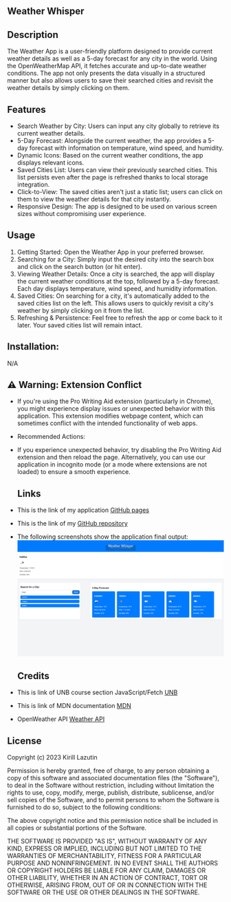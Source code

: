 ## Weather Whisper

## Description

The Weather App is a user-friendly platform designed to provide current weather details as well as a 5-day forecast for any city in the world. Using the OpenWeatherMap API, it fetches accurate and up-to-date weather conditions. The app not only presents the data visually in a structured manner but also allows users to save their searched cities and revisit the weather details by simply clicking on them.

## Features

- Search Weather by City: Users can input any city globally to retrieve its current weather details.
- 5-Day Forecast: Alongside the current weather, the app provides a 5-day forecast with information on temperature, wind speed, and humidity.
- Dynamic Icons: Based on the current weather conditions, the app displays relevant icons.
- Saved Cities List: Users can view their previously searched cities. This list persists even after the page is refreshed thanks to local storage integration.
- Click-to-View: The saved cities aren't just a static list; users can click on them to view the weather details for that city instantly.
- Responsive Design: The app is designed to be used on various screen sizes without compromising user experience.

## Usage

1. Getting Started: Open the Weather App in your preferred browser.
2. Searching for a City: Simply input the desired city into the search box and click on the search button (or hit enter).
3. Viewing Weather Details: Once a city is searched, the app will display the current weather conditions at the top, followed by a 5-day forecast. Each day displays temperature, wind speed, and humidity information.
4. Saved Cities: On searching for a city, it's automatically added to the saved cities list on the left. This allows users to quickly revisit a city's weather by simply clicking on it from the list.
5. Refreshing & Persistence: Feel free to refresh the app or come back to it later. Your saved cities list will remain intact.

## Installation:

N/A

## ⚠️ Warning: Extension Conflict

- If you're using the Pro Writing Aid extension (particularly in Chrome), you might experience display issues or unexpected behavior with this application. This extension modifies webpage content, which can sometimes conflict with the intended functionality of web apps.

* Recommended Actions:

- If you experience unexpected behavior, try disabling the Pro Writing Aid extension and then reload the page.
  Alternatively, you can use our application in incognito mode (or a mode where extensions are not loaded) to ensure a smooth experience.

  ## Links

- This is the link of my application [GitHub pages](https://kirill777-web.github.io/Weather-Whisper/)
- This is the link of my [GitHub repository](https://github.com/Kirill777-web/Weather-Whisper)

- The following screenshots show the application final output:
  ![Weather Whisper app](/Assets/weather_whisper.png)

  ## Credits

- This is link of UNB course section JavaScript/Fetch [UNB](https://courses.bootcampspot.com/courses/3974)
- This is link of MDN documentation [MDN](https://developer.mozilla.org/en-US/docs/Web/API/Fetch_API)
- OpenWeather API [Weather API](https://openweathermap.org/api)

## License

Copyright (c) 2023 Kirill Lazutin

Permission is hereby granted, free of charge, to any person obtaining a copy
of this software and associated documentation files (the "Software"), to deal
in the Software without restriction, including without limitation the rights
to use, copy, modify, merge, publish, distribute, sublicense, and/or sell
copies of the Software, and to permit persons to whom the Software is
furnished to do so, subject to the following conditions:

The above copyright notice and this permission notice shall be included in all
copies or substantial portions of the Software.

THE SOFTWARE IS PROVIDED "AS IS", WITHOUT WARRANTY OF ANY KIND, EXPRESS OR
IMPLIED, INCLUDING BUT NOT LIMITED TO THE WARRANTIES OF MERCHANTABILITY,
FITNESS FOR A PARTICULAR PURPOSE AND NONINFRINGEMENT. IN NO EVENT SHALL THE
AUTHORS OR COPYRIGHT HOLDERS BE LIABLE FOR ANY CLAIM, DAMAGES OR OTHER
LIABILITY, WHETHER IN AN ACTION OF CONTRACT, TORT OR OTHERWISE, ARISING FROM,
OUT OF OR IN CONNECTION WITH THE SOFTWARE OR THE USE OR OTHER DEALINGS IN THE
SOFTWARE.

